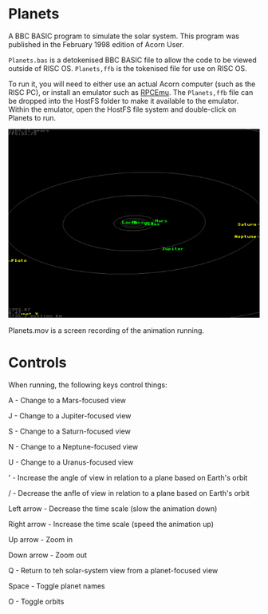 # Planets
A BBC BASIC program to simulate the solar system. This program was published in the February 1998 edition of Acorn User.

`Planets.bas` is a detokenised BBC BASIC file to allow the code to be viewed outside of RISC OS. `Planets,ffb` is the tokenised file for use on RISC OS.

To run it, you will need to either use an actual Acorn computer (such as the RISC PC), or install an emulator such as [RPCEmu](https://www.marutan.net/rpcemu/index.php). The `Planets,ffb` file can be dropped into the HostFS folder to make it available to the emulator. Within the emulator, open the HostFS file system and double-click on Planets to run.

![Screenshot of the Planets program running](screenshot.png)

Planets.mov is a screen recording of the animation running.

# Controls
When running, the following keys control things:

A - Change to a Mars-focused view

J - Change to a Jupiter-focused view

S - Change to a Saturn-focused view

N - Change to a Neptune-focused view

U - Change to a Uranus-focused view

' - Increase the angle of view in relation to a plane based on Earth's orbit

/ - Decrease the anfle of view in relation to a plane based on Earth's orbit

Left arrow - Decrease the time scale (slow the animation down)

Right arrow - Increase the time scale (speed the animation up)

Up arrow - Zoom in

Down arrow - Zoom out

Q - Return to teh solar-system view from a planet-focused view

Space - Toggle planet names

O - Toggle orbits
